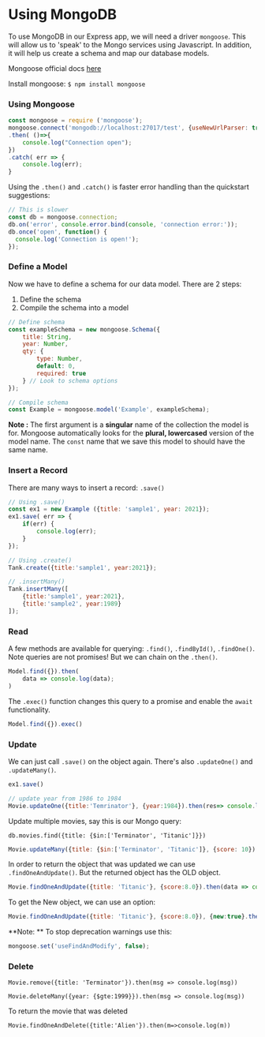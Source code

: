# Using MongoDB
To use MongoDB in our Express app, we will need a driver `mongoose`. 
This will allow us to 'speak' to the Mongo services using Javascript. 
In addition, it will help us create a schema and map our database models.

Mongoose official docs [here](https://mongoosejs.com/)

Install mongoose: `$ npm install mongoose`

### Using Mongoose
```javascript
const mongoose = require ('mongoose');
mongoose.connect('mongodb://localhost:27017/test', {useNewUrlParser: true, useUnifiedTopology: true})
.then( ()=>{
    console.log("Connection open");
})
.catch( err => {
    console.log(err);
}
``` 
Using the `.then()` and `.catch()` is faster error handling than the quickstart suggestions:
```javascript
// This is slower
const db = mongoose.connection;
db.on('error', console.error.bind(console, 'connection error:'));
db.once('open', function() {
  console.log('Connection is open!'); 
});
```
### Define a Model 
Now we have to define a schema for our data model. There are 2 steps: 
1. Define the schema
2. Compile the schema into a model

```javascript 
// Define schema
const exampleSchema = new mongoose.Schema({
    title: String, 
    year: Number, 
    qty: {
        type: Number, 
        default: 0, 
        required: true
    } // Look to schema options 
});

// Compile schema
const Example = mongoose.model('Example', exampleSchema); 
```

**Note :** The first argument is a **singular** name of the collection the model is for. 
Mongoose automatically looks for the **plural, lowercased** version of the model name. 
The `const` name that we save this model to should have the same name. 

### Insert a Record
There are many ways to insert a record: `.save()`
```javascript 
// Using .save()
const ex1 = new Example ({title: 'sample1', year: 2021}); 
ex1.save( err => {
    if(err) {
        console.log(err);
    }
}); 

// Using .create()
Tank.create({title:'sample1', year:2021});

// .insertMany() 
Tank.insertMany([
    {title:'sample1', year:2021}, 
    {title:'sample2', year:1989}
]);
```

### Read 
A few methods are available for querying: `.find()`, `.findById()`, `.findOne()`. 
Note queries are not promises! But we can chain on the `.then()`. 
```javascript
Model.find({}).then(
    data => console.log(data);
)
```
The `.exec()` function changes this query to a promise and enable the `await` functionality. 
```javascript
Model.find({}).exec()
```

### Update
We can just call `.save()` on the object again. 
There's also `.updateOne()` and `.updateMany()`. 
```javascript
ex1.save()

// update year from 1986 to 1984
Movie.updateOne({title:'Temrinator'}, {year:1984}).then(res=> console.log(res))
```
Update multiple movies, say this is our Mongo query: 
```mongo
db.movies.find({title: {$in:['Terminator', 'Titanic']}})
```
```javascript
Movie.updateMany({title: {$in:['Terminator', 'Titanic']}, {score: 10}).then(res => console.log(res))
```

In order to return the object that was updated we can use `.findOneAndUpdate()`. But the returned object has the OLD object. 
```javascript
Movie.findOneAndUpdate({title: 'Titanic'}, {score:8.0}).then(data => console.log(data))
```
To get the New object, we can use an option:
```javascript
Movie.findOneAndUpdate({title: 'Titanic'}, {score:8.0}), {new:true}.then(data => console.log(data))
```

**Note: ** To stop deprecation warnings use this: 
```javascript
mongoose.set('useFindAndModify', false); 
```

### Delete
```mongo
Movie.remove({title: 'Terminator'}).then(msg => console.log(msg))

Movie.deleteMany({year: {$gte:1999}}).then(msg => console.log(msg))
```

To return the movie that was deleted
```mongo
Movie.findOneAndDelete({title:'Alien'}).then(m=>console.log(m))
```

